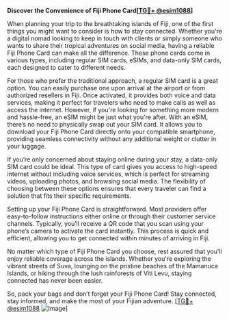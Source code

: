 **Discover the Convenience of Fiji Phone Card[[TG💪+ @esim1088](https://t.me/s/esim1088)]**

When planning your trip to the breathtaking islands of Fiji, one of the first things you might want to consider is how to stay connected. Whether you're a digital nomad looking to keep in touch with clients or simply someone who wants to share their tropical adventures on social media, having a reliable Fiji Phone Card can make all the difference. These phone cards come in various types, including regular SIM cards, eSIMs, and data-only SIM cards, each designed to cater to different needs.

For those who prefer the traditional approach, a regular SIM card is a great option. You can easily purchase one upon arrival at the airport or from authorized resellers in Fiji. Once activated, it provides both voice and data services, making it perfect for travelers who need to make calls as well as access the internet. However, if you're looking for something more modern and hassle-free, an eSIM might be just what you're after. With an eSIM, there’s no need to physically swap out your SIM card. It allows you to download your Fiji Phone Card directly onto your compatible smartphone, providing seamless connectivity without any additional weight or clutter in your luggage.

If you’re only concerned about staying online during your stay, a data-only SIM card could be ideal. This type of card gives you access to high-speed internet without including voice services, which is perfect for streaming videos, uploading photos, and browsing social media. The flexibility of choosing between these options ensures that every traveler can find a solution that fits their specific requirements.

Setting up your Fiji Phone Card is straightforward. Most providers offer easy-to-follow instructions either online or through their customer service channels. Typically, you’ll receive a QR code that you scan using your phone’s camera to activate the card instantly. This process is quick and efficient, allowing you to get connected within minutes of arriving in Fiji.

No matter which type of Fiji Phone Card you choose, rest assured that you'll enjoy reliable coverage across the islands. Whether you're exploring the vibrant streets of Suva, lounging on the pristine beaches of the Mamanuca Islands, or hiking through the lush rainforests of Viti Levu, staying connected has never been easier.

So, pack your bags and don’t forget your Fiji Phone Card! Stay connected, stay informed, and make the most of your Fijian adventure. [[TG💪+ @esim1088](https://t.me/s/esim1088) ![Image](https://i.postimg.cc/Y0z9fWf4/image.png)]